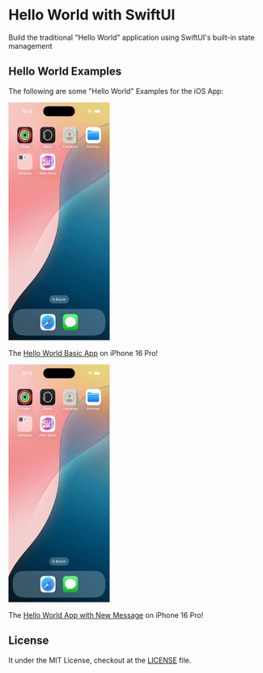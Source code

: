 # Hello World with SwiftUI

Build the traditional "Hello World" application using SwiftUI's built-in state management

## Hello World Examples

The following are some "Hello World" Examples for the iOS App:

<img src="./HelloWorldBasic/docs/images/iPhone_16_Pro_HelloWorldApp.gif" alt="iPhone 16 Pro - the Hello World App" width="200" height="469" />

The [Hello World Basic App](./HelloWorldBasic/README.md) on iPhone 16 Pro!

<img src="./HelloWorldTextField/docs/images/iPhone_16_Pro_HelloWorldAppNewName.gif" alt="iPhone 16 Pro - the Hello World App with New Message" width="200" height="469" />

The [Hello World App with New Message](./HelloWorldTextField/README.md) on iPhone 16 Pro!

## License

It under the MIT License, checkout at the [LICENSE](./LICENSE) file.
